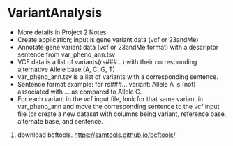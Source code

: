 # VariantAnalysis
- More details in Project 2 Notes
- Create application; input is gene variant data (vcf or 23andMe)
- Annotate gene variant data (vcf or 23andMe format) with a descriptor sentence from var_pheno_ann.tsv
- VCF data is a list of variants(rs###...) with their corresponding alternative Allele base (A, C, G, T)
- var_pheno_ann.tsv is a list of variants with a corresponding sentence.
- Sentence format example: for rs###... variant: Allele A is (not) associated with ... as compared to Allele C.
- For each variant in the vcf input file, look for that same variant in var_pheno_ann and move the corresponding sentence to the vcf input file (or create a new dataset with columns being variant, reference base, alternate base, and sentence.

1. download bcftools. https://samtools.github.io/bcftools/
